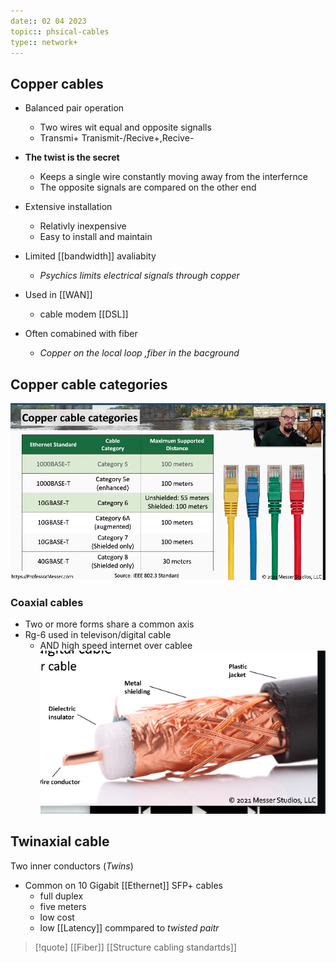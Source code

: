 ```yaml
---
date:: 02 04 2023
topic:: phsical-cables
type:: network+
---
```

## Copper cables
- Balanced pair operation 
	- Two wires wit equal and opposite signalls 
	- Transmi+ Tranismit-/Recive+,Recive-
- **The twist is the secret**
	- Keeps a single wire constantly moving away from the interfernce 
	- The opposite signals are compared on the other end 

- Extensive installation
	- Relativly inexpensive 
	- Easy to install and maintain 
- Limited [[bandwidth]] avaliabity
	- *Psychics limits electrical signals through copper*
 - Used in [[WAN]]
	 - cable modem [[DSL]]
- Often comabined with fiber
	- *Copper on  the local loop ,fiber in the bacground*
## Copper cable categories 
![CopperCablesCategories_visual.png](/static/CopperCablesCategories_visual.png)

### Coaxial cables 
 - Two or more forms share a common axis
 - Rg-6 used in televison/digital cable
	 - AND high speed internet over cablee 
	 ![CoaxialCables_visual.png](/static/CoaxialCables_visual.png)
## Twinaxial cable 
Two inner conductors (*Twins*)
- Common on 10 Gigabit [[Ethernet]] SFP+ cables
	- full duplex
	- five meters 
	- low cost 
	- low [[Latency]] commpared to *twisted paitr*
	 
>[!quote] [[Fiber]] [[Structure cabling standartds]]